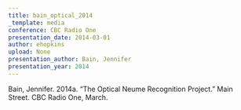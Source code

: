 ```yaml
---
title: bain_optical_2014
_template: media
conference: CBC Radio One
presentation_date: 2014-03-01
author: ehopkins
upload: None
presentation_author: Bain, Jennifer
presentation_year: 2014
---
```

Bain, Jennifer. 2014a. “The Optical Neume Recognition Project.” Main Street. CBC Radio One, March.
